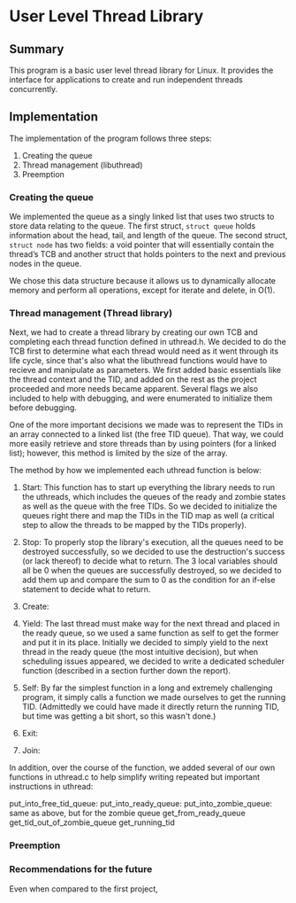 # User Level Thread Library

## Summary 

This program is a basic user level thread library for Linux. It provides the interface for 
applications to create and run independent threads concurrently. 

## Implementation

The implementation of the program follows three steps:

1. Creating the queue
2. Thread management (libuthread)
3. Preemption 

### Creating the queue

We implemented the queue as a singly linked list that uses two structs to store data relating to 
the queue. The first struct, `struct queue` holds information about the head, tail, and length 
of the queue. The second struct, `struct node` has two fields: a void pointer that will 
essentially contain the thread’s TCB and another struct that holds pointers to the next and
previous nodes in the queue. 

We chose this data structure because it allows us to dynamically allocate memory and perform
all operations, except for iterate and delete, in O(1). 

### Thread management (Thread library)

Next, we had to create a thread library by creating our own TCB and completing each thread 
function defined in uthread.h. We decided to do the TCB first to determine what each thread 
would need as it went through its life cycle, since that's also what the libuthread functions
would have to recieve and manipulate as parameters. We first added basic essentials like the 
thread context and the TID, and added on the rest as the project proceeded and more needs 
became apparent. Several flags we also included to help with debugging, and were enumerated 
to initialize them before debugging.

One of the more important decisions we made was to represent the TIDs in an array connected to
a linked list (the free TID queue). That way, we could more easily retrieve and store threads 
than by using pointers (for a linked list); however, this method is limited by the size of the
array.

The method by how we implemented each uthread function is below:

1. Start: This function has to start up everything the library needs to run the uthreads, 
which includes the queues of the ready and zombie states as well as the queue with the free 
TIDs. So we decided to initialize the queues right there and map the TIDs in the TID map as 
well (a critical step to allow the threads to be mapped by the TIDs properly). 

2. Stop: To properly stop the library's execution, all the queues need to be destroyed 
successfully, so we decided to use the destruction's success (or lack thereof) to decide what
to return. The 3 local variables should all be 0 when the queues are successfully destroyed,
so we decided to add them up and compare the sum to 0 as the condition for an if-else statement 
to decide what to return. 

3. Create:

4. Yield: The last thread must make way for the next thread and placed in the ready queue, 
so we used a same function as self to get the former and put it in its place. Initially we 
decided to simply yield to the next thread in the ready queue (the most intuitive decision),
but when scheduling issues appeared, we decided to write a dedicated scheduler function 
(described in a section further down the report).

5. Self: By far the simplest function in a long and extremely challenging program, it simply
calls a function we made ourselves to get the running TID. (Admittedly we could have made it
directly return the running TID, but time was getting a bit short, so this wasn't done.)

6. Exit:

7. Join:

In addition, over the course of the function, we added several of our own functions in 
uthread.c to help simplify writing repeated but important instructions in uthread:

put_into_free_tid_queue: 
put_into_ready_queue: 
put_into_zombie_queue: same as above, but for the zombie queue
get_from_ready_queue
get_tid_out_of_zombie_queue
get_running_tid

### Preemption 

### Recommendations for the future

Even when compared to the first project, 
